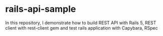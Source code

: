 # rails-api-sample
In this repository, I demonstrate how to build REST API with Rails 5, REST client with rest-client gem and test rails application with Capybara, RSpec
